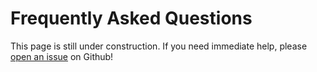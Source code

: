 # Frequently Asked Questions

This page is still under construction. If you need immediate help, please [open an issue](https://github.com/OpenOmics/ervx/issues) on Github!

